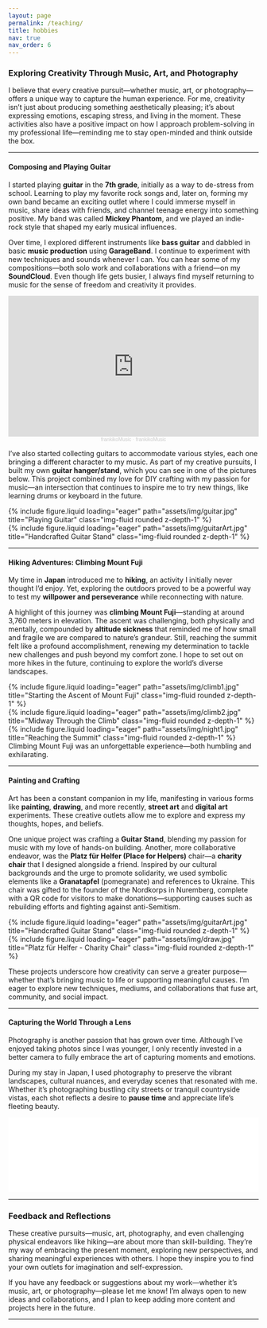 ```yaml
---
layout: page
permalink: /teaching/
title: hobbies
nav: true
nav_order: 6
---
```


### Exploring Creativity Through Music, Art, and Photography

I believe that every creative pursuit—whether music, art, or photography—offers a unique way to capture the human experience. For me, creativity isn’t just about producing something aesthetically pleasing; it’s about expressing emotions, escaping stress, and living in the moment. These activities also have a positive impact on how I approach problem-solving in my professional life—reminding me to stay open-minded and think outside the box.

---

#### Composing and Playing Guitar

I started playing **guitar** in the **7th grade**, initially as a way to de-stress from school. Learning to play my favorite rock songs and, later on, forming my own band became an exciting outlet where I could immerse myself in music, share ideas with friends, and channel teenage energy into something positive. My band was called **Mickey Phantom**, and we played an indie-rock style that shaped my early musical influences.

Over time, I explored different instruments like **bass guitar** and dabbled in basic **music production** using **GarageBand**. I continue to experiment with new techniques and sounds whenever I can. You can hear some of my compositions—both solo work and collaborations with a friend—on my **SoundCloud**. Even though life gets busier, I always find myself returning to music for the sense of freedom and creativity it provides.

<div class="row justify-content-center pb-5">
    <div class="col-lg-6 col-md-8 col-sm-12 portfolio-item">
        <div class="responsive-embed">
            <iframe width="100%" height="300" scrolling="no" frameborder="no" allow="autoplay"
                    src="https://w.soundcloud.com/player/?url=https%3A//api.soundcloud.com/playlists/1200772150&color=%23ff5500&auto_play=false&hide_related=false&show_comments=true&show_user=true&show_reposts=false&show_teaser=true&visual=true">
            </iframe>
        </div>
        <div style="font-size: 10px; color: #cccccc; text-align: center; font-family: Arial, sans-serif; font-weight: 100;">
            <a href="https://soundcloud.com/user-305239103" title="frankikoMusic" target="_blank" style="color: #cccccc; text-decoration: none;">frankikoMusic</a> · 
            <a href="https://soundcloud.com/user-305239103/sets/frankikomusic" title="frankikoMusic" target="_blank" style="color: #cccccc; text-decoration: none;">frankikoMusic</a>
        </div>
    </div>
</div>

I’ve also started collecting guitars to accommodate various styles, each one bringing a different character to my music. As part of my creative pursuits, I built my own **guitar hanger/stand**, which you can see in one of the pictures below. This project combined my love for DIY crafting with my passion for music—an intersection that continues to inspire me to try new things, like learning drums or keyboard in the future.

<div class="row">
    <div class="col-sm mt-3 mt-md-0">
        {% include figure.liquid loading="eager" path="assets/img/guitar.jpg" title="Playing Guitar" class="img-fluid rounded z-depth-1" %}
    </div>
    <div class="col-sm mt-3 mt-md-0">
        {% include figure.liquid loading="eager" path="assets/img/guitarArt.jpg" title="Handcrafted Guitar Stand" class="img-fluid rounded z-depth-1" %}
    </div>
</div>

---

#### Hiking Adventures: Climbing Mount Fuji

My time in **Japan** introduced me to **hiking**, an activity I initially never thought I’d enjoy. Yet, exploring the outdoors proved to be a powerful way to test my **willpower and perseverance** while reconnecting with nature.

A highlight of this journey was **climbing Mount Fuji**—standing at around 3,760 meters in elevation. The ascent was challenging, both physically and mentally, compounded by **altitude sickness** that reminded me of how small and fragile we are compared to nature’s grandeur. Still, reaching the summit felt like a profound accomplishment, renewing my determination to tackle new challenges and push beyond my comfort zone. I hope to set out on more hikes in the future, continuing to explore the world’s diverse landscapes.

<div class="row">
    <div class="col-sm mt-3 mt-md-0">
        {% include figure.liquid loading="eager" path="assets/img/climb1.jpg" title="Starting the Ascent of Mount Fuji" class="img-fluid rounded z-depth-1" %}
    </div>
    <div class="col-sm mt-3 mt-md-0">
        {% include figure.liquid loading="eager" path="assets/img/climb2.jpg" title="Midway Through the Climb" class="img-fluid rounded z-depth-1" %}
    </div>
    <div class="col-sm mt-3 mt-md-0">
        {% include figure.liquid loading="eager" path="assets/img/night1.jpg" title="Reaching the Summit" class="img-fluid rounded z-depth-1" %}
    </div>
</div>
<div class="caption">
    Climbing Mount Fuji was an unforgettable experience—both humbling and exhilarating.
</div>

---

#### Painting and Crafting

Art has been a constant companion in my life, manifesting in various forms like **painting**, **drawing**, and more recently, **street art** and **digital art** experiments. These creative outlets allow me to explore and express my thoughts, hopes, and beliefs.

One unique project was crafting a **Guitar Stand**, blending my passion for music with my love of hands-on building. Another, more collaborative endeavor, was the **Platz für Helfer (Place for Helpers)** chair—a **charity chair** that I designed alongside a friend. Inspired by our cultural backgrounds and the urge to promote solidarity, we used symbolic elements like a **Granatapfel** (pomegranate) and references to Ukraine. This chair was gifted to the founder of the Nordkorps in Nuremberg, complete with a QR code for visitors to make donations—supporting causes such as rebuilding efforts and fighting against anti-Semitism.

<div class="row">
    <div class="col-sm mt-3 mt-md-0">
        {% include figure.liquid loading="eager" path="assets/img/guitarArt.jpg" title="Handcrafted Guitar Stand" class="img-fluid rounded z-depth-1" %}
    </div>
    <div class="col-sm mt-3 mt-md-0">
        {% include figure.liquid loading="eager" path="assets/img/draw.jpg" title="Platz für Helfer - Charity Chair" class="img-fluid rounded z-depth-1" %}
    </div>
</div>

These projects underscore how creativity can serve a greater purpose—whether that’s bringing music to life or supporting meaningful causes. I’m eager to explore new techniques, mediums, and collaborations that fuse art, community, and social impact.

---

#### Capturing the World Through a Lens

Photography is another passion that has grown over time. Although I’ve enjoyed taking photos since I was younger, I only recently invested in a better camera to fully embrace the art of capturing moments and emotions.

During my stay in Japan, I used photography to preserve the vibrant landscapes, cultural nuances, and everyday scenes that resonated with me. Whether it’s photographing bustling city streets or tranquil countryside vistas, each shot reflects a desire to **pause time** and appreciate life’s fleeting beauty.

<!-- LightWidget WIDGET --><script src="https://cdn.lightwidget.com/widgets/lightwidget.js"></script><iframe src="//lightwidget.com/widgets/f75534943bd55e6caccab2820e42c37d.html" scrolling="no" allowtransparency="true" class="lightwidget-widget" style="width:100%;border:0;overflow:hidden;"></iframe>

---

### Feedback and Reflections

These creative pursuits—music, art, photography, and even challenging physical endeavors like hiking—are about more than skill-building. They’re my way of embracing the present moment, exploring new perspectives, and sharing meaningful experiences with others. I hope they inspire you to find your own outlets for imagination and self-expression.

If you have any feedback or suggestions about my work—whether it’s music, art, or photography—please let me know! I’m always open to new ideas and collaborations, and I plan to keep adding more content and projects here in the future.

---

<style>
.responsive-embed {
    position: relative;
    padding-bottom: 56.25%; /* 16:9 aspect ratio */
    height: 0;
    overflow: hidden;
    max-width: 100%;
    background: #000;
}

.responsive-embed iframe {
    position: absolute;
    top: 0;
    left: 0;
    width: 100%;
    height: 100%;
}
</style>
